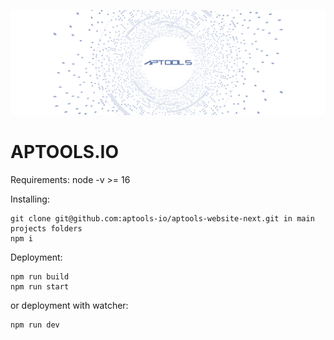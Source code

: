 [![Aptools Logo](https://raw.githubusercontent.com/aptools-io/aptools-website-next/master/public/static/images/png/aptools_global_logo.png)](https://https://aptools.io/)

# APTOOLS.IO

Requirements:
node -v >= 16

Installing:

```
git clone git@github.com:aptools-io/aptools-website-next.git in main projects folders
npm i
```

Deployment:

```
npm run build
npm run start
```

or deployment with watcher:

```
npm run dev
```
